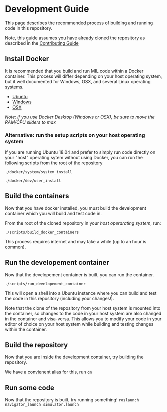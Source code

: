 # Development Guide
This page describes the recommended process of building and running code in this repository.

Note, this guide assumes you have already cloned the repository as described in the [Contributing Guide](contributing)

## Install Docker
It is recommended that you build and run MIL code within a Docker container.
This process will differ depending on your host operating system, but it
well documented for Windows, OSX, and several Linux operating systems.

* [Ubuntu](https://docs.docker.com/install/linux/docker-ce/ubuntu/)
* [Windows](https://docs.docker.com/docker-for-windows/install/)
* [OSX](https://docs.docker.com/docker-for-mac/install/)

*Note: if you use Docker Desktop (Windows or OSX), be sure to move the RAM/CPU sliders to max*


### Alternative: run the setup scripts on your host operating system
If you are running Ubuntu 18.04 and prefer to simply run code directly on your "host"
operating sytem without using Docker, you can run the following scripts from the root of the repository

`./docker/system/system_install`

`./docker/dev/user_install`

## Build the containers
Now that you have docker installed, you must build the development container which
you will build and test code in.

From the root of the cloned repository in your *host operarating system*, run:

`./scripts/build_docker_containers`

This process requires internet and may take a while (up to an hour is common).

##  Run the developement container

Now that the developement container is built, you can run the container.

`./scripts/run_developement_container`

This will open a shell into a Ubuntu instance where you can build and test the
code in this repository (including your changes!).

Note that the clone of the repository from your host system is mounted into the container,
so changes to the code in your host system are also changed in the container and visa-versa.
This allows you to modify your code in your editor of choice on your host system while
building and testing changes within the container.

## Build the repository
Now that you are inside the development container, try building the repository.

We have a convienent alias for this, run `cm`

## Run some code
Now that the repository is built, try running something!
`roslaunch navigator_launch simulator.launch`
